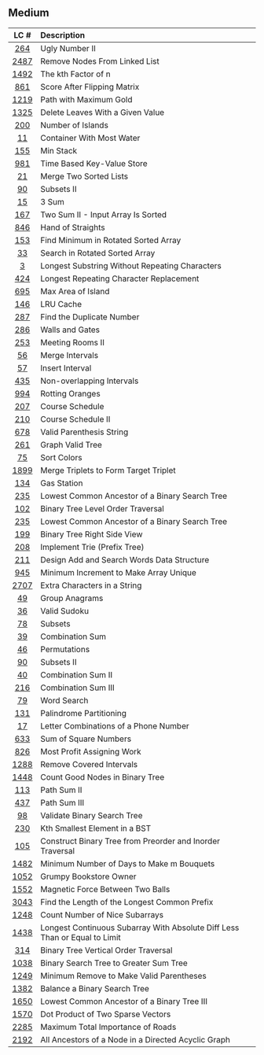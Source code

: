 ## Medium
|LC #|Description|
|:-:|:-|
|[264](https://leetcode.com/problems/ugly-number-ii/)| Ugly Number II|
|[2487](https://leetcode.com/problems/remove-nodes-from-linked-list/)| Remove Nodes From Linked List|
|[1492](https://leetcode.com/problems/the-kth-factor-of-n/)|   The kth Factor of n |
|[861](https://leetcode.com/problems/score-after-flipping-matrix/)|   Score After Flipping Matrix |
|[1219](https://leetcode.com/problems/path-with-maximum-gold/)|   Path with Maximum Gold |
|[1325](https://leetcode.com/problems/delete-leaves-with-a-given-value/)|   Delete Leaves With a Given Value |
|[200](https://leetcode.com/problems/number-of-islands/)|   Number of Islands |
|[11](https://leetcode.com/problems/container-with-most-water/)|   Container With Most Water |
|[155](https://leetcode.com/problems/min-stack/)|   Min Stack |
|[981](https://leetcode.com/problems/time-based-key-value-store/)|   Time Based Key-Value Store |
|[21](https://leetcode.com/problems/merge-two-sorted-lists/)|   Merge Two Sorted Lists |
|[90](https://leetcode.com/problems/subsets-ii/)|   Subsets II |
|[15](https://leetcode.com/problems/3sum/)|   3 Sum |
|[167](https://leetcode.com/problems/two-sum-ii-input-array-is-sorted/)|   Two Sum II - Input Array Is Sorted |
|[846](https://leetcode.com/problems/hand-of-straights/)|   Hand of Straights |
|[153](https://leetcode.com/problems/find-minimum-in-rotated-sorted-array/)|   Find Minimum in Rotated Sorted Array |
|[33](https://leetcode.com/problems/search-in-rotated-sorted-array/)|   Search in Rotated Sorted Array |
|[3](https://leetcode.com/problems/longest-substring-without-repeating-characters/)|   Longest Substring Without Repeating Characters |
|[424](https://leetcode.com/problems/longest-repeating-character-replacement/)|   Longest Repeating Character Replacement |
|[695](https://leetcode.com/problems/max-area-of-island/)|  Max Area of Island |
|[146](https://leetcode.com/problems/lru-cache/)|  LRU Cache |
|[287](https://leetcode.com/problems/find-the-duplicate-number/)|  Find the Duplicate Number |
|[286](https://leetcode.com/problems/walls-and-gates/)|  Walls and Gates |
|[253](https://leetcode.com/problems/meeting-rooms-ii/)|  Meeting Rooms II |
|[56](https://leetcode.com/problems/merge-intervals/)|  Merge Intervals |
|[57](https://leetcode.com/problems/insert-interval/)|  Insert Interval |
|[435](https://leetcode.com/problems/non-overlapping-intervals/)|  Non-overlapping Intervals |
|[994](https://leetcode.com/problems/rotting-oranges/)|  Rotting Oranges |
|[207](https://leetcode.com/problems/course-schedule/)|  Course Schedule |
|[210](https://leetcode.com/problems/course-schedule-ii/)|  Course Schedule II |
|[678](https://leetcode.com/problems/valid-parenthesis-string/)|  Valid Parenthesis String |
|[261](https://leetcode.com/problems/graph-valid-tree/)|  Graph Valid Tree |
|[75](https://leetcode.com/problems/sort-colors/)|  Sort Colors |
|[1899](https://leetcode.com/problems/merge-triplets-to-form-target-triplet/)|  Merge Triplets to Form Target Triplet |
|[134](https://leetcode.com/problems/gas-station/)|  Gas Station |
|[235](https://leetcode.com/problems/lowest-common-ancestor-of-a-binary-search-tree/)|  Lowest Common Ancestor of a Binary Search Tree |
|[102](https://leetcode.com/problems/binary-tree-level-order-traversal/)|  Binary Tree Level Order Traversal |
|[235](https://leetcode.com/problems/lowest-common-ancestor-of-a-binary-search-tree/)|  Lowest Common Ancestor of a Binary Search Tree |
|[199](https://leetcode.com/problems/binary-tree-right-side-view/)|  Binary Tree Right Side View |
|[208](https://leetcode.com/problems/implement-trie-prefix-tree/)|  Implement Trie (Prefix Tree) |
|[211](https://leetcode.com/problems/implement-trie-prefix-tree/)|  Design Add and Search Words Data Structure |
|[945](https://leetcode.com/problems/minimum-increment-to-make-array-unique/)|  Minimum Increment to Make Array Unique |
|[2707](https://leetcode.com/problems/extra-characters-in-a-string/)|  Extra Characters in a String |
|[49](https://leetcode.com/problems/group-anagrams/)|  Group Anagrams |
|[36](https://leetcode.com/problems/valid-sudoku/)|  Valid Sudoku |
|[78](https://leetcode.com/problems/subsets/)|  Subsets |
|[39](https://leetcode.com/problems/combination-sum/)|  Combination Sum |
|[46](https://leetcode.com/problems/permutations/)|  Permutations |
|[90](https://leetcode.com/problems/subsets-ii/)|  Subsets II |
|[40](https://leetcode.com/problems/combination-sum-ii/)|  Combination Sum II |
|[216](https://leetcode.com/problems/combination-sum-iii/)|  Combination Sum III |
|[79](https://leetcode.com/problems/word-search/)|  Word Search |
|[131](https://leetcode.com/problems/palindrome-partitioning/)|  Palindrome Partitioning |
|[17](https://leetcode.com/problems/letter-combinations-of-a-phone-number/)|  Letter Combinations of a Phone Number |
|[633](https://leetcode.com/problems/sum-of-square-numbers/)|  Sum of Square Numbers |
|[826](https://leetcode.com/problems/most-profit-assigning-work)|  Most Profit Assigning Work |
|[1288](https://leetcode.com/problems/remove-covered-intervals/)|  Remove Covered Intervals |
|[1448](https://leetcode.com/problems/count-good-nodes-in-binary-tree/)|  Count Good Nodes in Binary Tree |
|[113](https://leetcode.com/problems/path-sum-ii/)|  Path Sum II |
|[437](https://leetcode.com/problems/path-sum-iii/)|  Path Sum III |
|[98](https://leetcode.com/problems/validate-binary-search-tree/)|  Validate Binary Search Tree |
|[230](https://leetcode.com/problems/kth-smallest-element-in-a-bst/)|  Kth Smallest Element in a BST |
|[105](https://leetcode.com/problems/construct-binary-tree-from-preorder-and-inorder-traversal/)|  Construct Binary Tree from Preorder and Inorder Traversal |
|[1482](https://leetcode.com/problems/minimum-number-of-days-to-make-m-bouquets/)|  Minimum Number of Days to Make m Bouquets |
|[1052](https://leetcode.com/problems/grumpy-bookstore-owner/)|  Grumpy Bookstore Owner |
|[1552](https://leetcode.com/problems/magnetic-force-between-two-balls/)|  Magnetic Force Between Two Balls |
|[3043](https://leetcode.com/problems/find-the-length-of-the-longest-common-prefix/)|  Find the Length of the Longest Common Prefix |
|[1248](https://leetcode.com/problems/count-number-of-nice-subarrays/)|  Count Number of Nice Subarrays |
|[1438](https://leetcode.com/problems/longest-continuous-subarray-with-absolute-diff-less-than-or-equal-to-limit/)|  Longest Continuous Subarray With Absolute Diff Less Than or Equal to Limit |
|[314](https://leetcode.com/problems/binary-tree-vertical-order-traversal/)|  Binary Tree Vertical Order Traversal |
|[1038](https://leetcode.com/problems/binary-search-tree-to-greater-sum-tree/)|  Binary Search Tree to Greater Sum Tree |
|[1249](https://leetcode.com/problems/minimum-remove-to-make-valid-parentheses/)|  Minimum Remove to Make Valid Parentheses |
|[1382](https://leetcode.com/problems/balance-a-binary-search-tree/)|   Balance a Binary Search Tree |
|[1650](https://leetcode.com/problems/lowest-common-ancestor-of-a-binary-tree-iii/)|    Lowest Common Ancestor of a Binary Tree III |
|[1570](https://leetcode.com/problems/dot-product-of-two-sparse-vectors/)|    Dot Product of Two Sparse Vectors |
|[2285](https://leetcode.com/problems/maximum-total-importance-of-roads/)|    Maximum Total Importance of Roads |
|[2192](https://leetcode.com/problems/all-ancestors-of-a-node-in-a-directed-acyclic-graph/)|    All Ancestors of a Node in a Directed Acyclic Graph |
